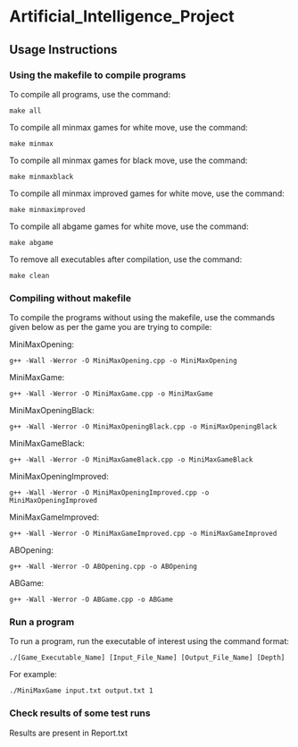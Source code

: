 # Artificial_Intelligence_Project
## Usage Instructions
### Using the makefile to compile programs
To compile all programs, use the command:
```
make all
```

To compile all minmax games for white move, use the command:
```
make minmax
```

To compile all minmax games for black move, use the command:
```
make minmaxblack
```

To compile all minmax improved games for white move, use the command:
```
make minmaximproved
```

To compile all abgame games for white move, use the command:
```
make abgame
```

To remove all executables after compilation, use the command:
```
make clean
```
### Compiling without makefile
To compile the programs without using the makefile, use the commands given below as per the game you are trying to compile:

MiniMaxOpening:
```
g++ -Wall -Werror -O MiniMaxOpening.cpp -o MiniMaxOpening
```

MiniMaxGame:
```
g++ -Wall -Werror -O MiniMaxGame.cpp -o MiniMaxGame
```

MiniMaxOpeningBlack:
```
g++ -Wall -Werror -O MiniMaxOpeningBlack.cpp -o MiniMaxOpeningBlack
```

MiniMaxGameBlack:
```
g++ -Wall -Werror -O MiniMaxGameBlack.cpp -o MiniMaxGameBlack
```

MiniMaxOpeningImproved:
```
g++ -Wall -Werror -O MiniMaxOpeningImproved.cpp -o MiniMaxOpeningImproved
```

MiniMaxGameImproved:
```
g++ -Wall -Werror -O MiniMaxGameImproved.cpp -o MiniMaxGameImproved
```

ABOpening:
```
g++ -Wall -Werror -O ABOpening.cpp -o ABOpening
```

ABGame:
```
g++ -Wall -Werror -O ABGame.cpp -o ABGame
```
### Run a program
To run a program, run the executable of interest using the command format:
```
./[Game_Executable_Name] [Input_File_Name] [Output_File_Name] [Depth]
```

For example:
```
./MiniMaxGame input.txt output.txt 1
```

### Check results of some test runs
Results are present in Report.txt
